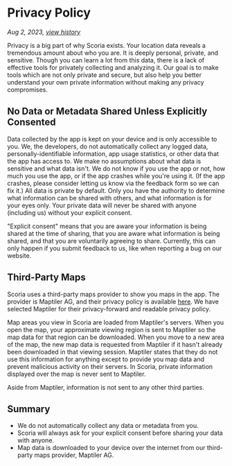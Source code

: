# Privacy Policy

*Aug 2, 2023, [view
history](https://github.com/scoria-team/docs/commits/main/privacy_policy.md)*

Privacy is a big part of why Scoria exists. Your location data reveals a
tremendous amount about who you are. It is deeply personal, private, and
sensitive. Though you can learn a lot from this data, there is a lack of
effective tools for privately collecting and analyzing it. Our goal is to make
tools which are not only private and secure, but also help you better understand
your own private information without making any privacy compromises.

## No Data or Metadata Shared Unless Explicitly Consented

Data collected by the app is kept on your device and is only accessible to you.
We, the developers, do not automatically collect any logged data,
personally-identifiable information, app usage statistics, or other data that
the app has access to. We make no assumptions about what data is sensitive and
what data isn't. We do not know if you use the app or not, how much you use the
app, or if the app crashes while you're using it. (If the app crashes, please
consider letting us know via the feedback form so we can fix it.) All data is
private by default. Only you have the authority to determine what information
can be shared with others, and what information is for your eyes only. Your
private data will never be shared with anyone (including us) without your
explicit consent.

"Explicit consent" means that you are aware your information is being shared at
the time of sharing, that you are aware what information is being shared, and
that you are voluntarily agreeing to share. Currently, this can only happen if
you submit feedback to us, like when reporting a bug on our website.

## Third-Party Maps

Scoria uses a third-party maps provider to show you maps in the app. The
provider is Maptiler AG, and their privacy policy is available
[here](https://www.maptiler.com/privacy-policy/). We have selected Maptiler for
their privacy-forward and readable privacy policy.

Map areas you view in Scoria are loaded from Maptiler's servers. When you open
the map, your approximate viewing region is sent to Maptiler so the map data for
that region can be downloaded. When you move to a new area of the map, the new
map data is requested from Maptiler if it hasn't already been downloaded in that
viewing session. Maptiler states that they do not use this information for
anything except to provide you map data and prevent malicious activity on their
servers. In Scoria, private information displayed over the map is never sent to
Maptiler.

Aside from Maptiler, information is not sent to any other third parties.

## Summary

- We do not automatically collect any data or metadata from you.
- Scoria will always ask for your explicit consent before sharing your data with
  anyone.
- Map data is downloaded to your device over the internet from our third-party
  maps provider, Maptiler AG.
